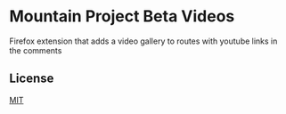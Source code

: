 # Mountain Project Beta Videos

Firefox extension that adds a video gallery to routes with youtube links in the comments

## License

[MIT](https://choosealicense.com/licenses/mit/)
